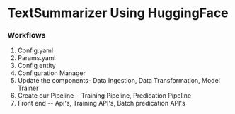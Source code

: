 # TextSummarizer Using HuggingFace

### Workflows

1. Config.yaml
2. Params.yaml
3. Config entity
4. Configuration Manager
5. Update the components- Data Ingestion, Data Transformation, Model Trainer
6. Create our Pipeline-- Training Pipeline, Predication Pipeline
7. Front end -- Api's, Training API's, Batch predication API's
